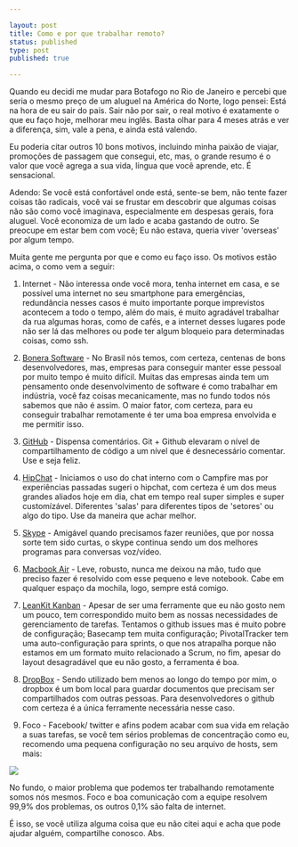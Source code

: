 ```yaml
---

layout: post
title: Como e por que trabalhar remoto?
status: published
type: post
published: true

---
```


Quando eu decidi me mudar para Botafogo no Rio de Janeiro e percebi que seria o mesmo preço de um aluguel na América do Norte, logo pensei: Está na hora de eu sair do país.
Sair não por sair, o real motivo é exatamente o que eu faço hoje, melhorar meu inglês. Basta olhar para 4 meses atrás e ver a diferença, sim, vale a pena, e ainda está valendo.

Eu poderia citar outros 10 bons motivos, incluindo minha paixão de viajar, promoções de passagem que consegui, etc, mas, o grande resumo é o valor que você agrega a sua vida, língua que você aprende, etc. É sensacional.

Adendo: Se você está confortável onde está, sente-se bem, não tente fazer coisas tão radicais, você vai se frustar em descobrir que algumas coisas não são como você imaginava, especialmente em despesas gerais, fora aluguel. Você economiza de um lado e acaba gastando de outro. Se preocupe em estar bem com você; Eu não estava, queria viver 'overseas' por algum tempo.

Muita gente me pergunta por que e como eu faço isso. Os motivos estão acima, o como vem a seguir:

1) Internet - Não interessa onde você mora, tenha internet em casa, e se possível uma internet no seu smartphone para emergências, redundância nesses casos é muito importante porque imprevistos acontecem a todo o tempo, além do mais, é muito agradável trabalhar da rua algumas horas, como de cafés, e a internet desses lugares pode não ser lá das melhores ou pode ter algum bloqueio para determinadas coisas, como ssh.

2) <a href='http://www.bonera.com.br' target='_blank'>Bonera Software</a> - No Brasil nós temos, com certeza, centenas de bons desenvolvedores, mas, empresas para conseguir manter esse pessoal por muito tempo é muito difícil. Muitas das empresas ainda tem um pensamento onde desenvolvimento de software é como trabalhar em indústria, você faz coisas mecanicamente, mas no fundo todos nós sabemos que não é assim. O maior fator, com certeza, para eu conseguir trabalhar remotamente é ter uma boa empresa envolvida e me permitir isso.

3) <a href='https://github.com' target='_blank'>GitHub</a> - Dispensa comentários. Git + Github elevaram o nível de compartilhamento de código a um nível que é desnecessário comentar. Use e seja feliz.

4) <a href='http://hipchat.com' target='_blank'>HipChat</a> - Iniciamos o uso do chat interno com o Campfire mas por experiências passadas sugeri o hipchat, com certeza é um dos meus grandes aliados hoje em dia, chat em tempo real super simples e super customízável. Diferentes 'salas' para diferentes tipos de 'setores' ou algo do tipo. Use da maneira que achar melhor.

5) <a href='http://skype.com' target='_blank'>Skype</a> - Amigável quando precisamos fazer reuniões, que por nossa sorte tem sido curtas, o skype continua sendo um dos melhores programas para conversas voz/vídeo.

6) <a href='http://apple.com/macbookair/' target='_blank'>Macbook Air</a> - Leve, robusto, nunca me deixou na mão, tudo que preciso fazer é resolvido com esse pequeno e leve notebook. Cabe em qualquer espaço da mochila, logo, sempre está comigo.

7) <a href='http://leankitkanban.com' target='_blank'>LeanKit Kanban</a> - Apesar de ser uma ferramente que eu não gosto nem um pouco, tem correspondido muito bem as nossas necessidades de gerenciamento de tarefas. Tentamos o github issues mas é muito pobre de configuração; Basecamp tem muita configuração; PivotalTracker tem uma auto-configuração para sprints, o que nos atrapalha porque não estamos em um formato muito relacionado a Scrum, no fim, apesar do layout desagradável que eu não gosto, a ferramenta é boa.

8) <a href='http://dropbox.com' target='_blank'>DropBox</a> - Sendo utilizado bem menos ao longo do tempo por mim, o dropbox é um bom local para guardar documentos que precisam ser compartilhados com outras pessoas. Para desenvolvedores o github com certeza é a única ferramente necessária nesse caso.

9) Foco - Facebook/ twitter e afins podem acabar com sua vida em relação a suas tarefas, se você tem sérios problemas de concentração como eu, recomendo uma pequena configuração no seu arquivo de hosts, sem mais:

<img src='/images/hack.png'></img>

No fundo, o maior problema que podemos ter trabalhando remotamente somos nós mesmos. Foco e boa comunicação com a equipe resolvem 99,9% dos problemas, os outros 0,1% são falta de internet.

É isso, se você utiliza alguma coisa que eu não citei aqui e acha que pode ajudar alguém, compartilhe conosco. Abs.